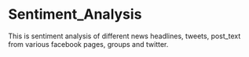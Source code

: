 # Sentiment_Analysis
This is sentiment analysis of different news headlines, tweets, post_text from various facebook pages, groups and twitter.

